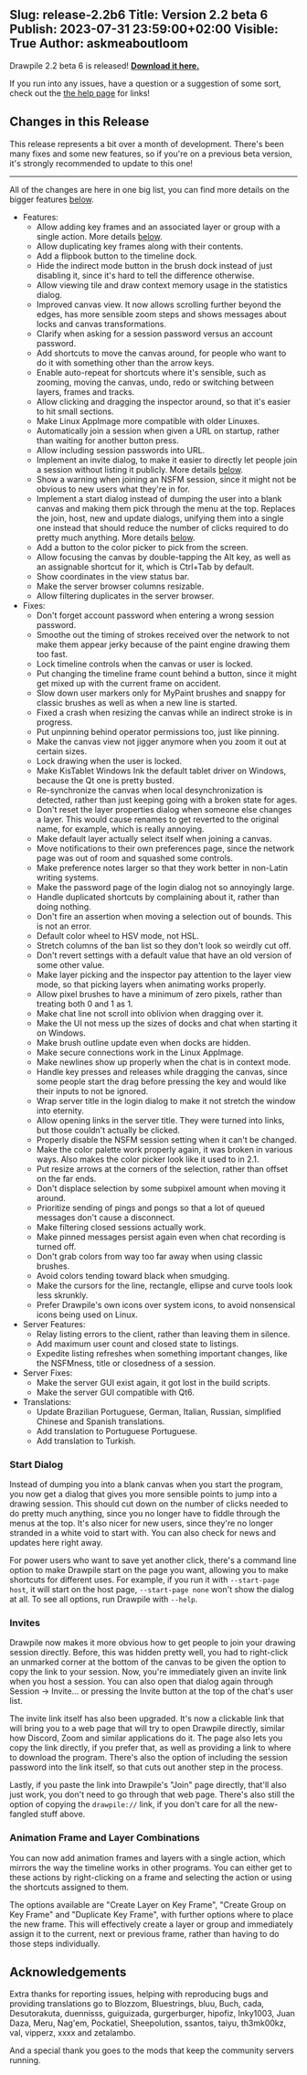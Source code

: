 Slug: release-2.2b6
Title: Version 2.2 beta 6
Publish: 2023-07-31 23:59:00+02:00
Visible: True
Author: askmeaboutloom
---

Drawpile 2.2 beta 6 is released! **[Download it here.](/download/#Beta)**

If you run into any issues, have a question or a suggestion of some sort, check out the [the help page](/help/) for links!


## Changes in this Release

This release represents a bit over a month of development. There's been many fixes and some new features, so if you're on a previous beta version, it's strongly recommended to update to this one!

---

All of the changes are here in one big list, you can find more details on the bigger features [below](#release22b6-startdialog).

* Features:
    * Allow adding key frames and an associated layer or group with a single action. More details [below](#release22b6-framelayer).
    * Allow duplicating key frames along with their contents.
    * Add a flipbook button to the timeline dock.
    * Hide the indirect mode button in the brush dock instead of just disabling it, since it's hard to tell the difference otherwise.
    * Allow viewing tile and draw context memory usage in the statistics dialog.
    * Improved canvas view. It now allows scrolling further beyond the edges, has more sensible zoom steps and shows messages about locks and canvas transformations.
    * Clarify when asking for a session password versus an account password.
    * Add shortcuts to move the canvas around, for people who want to do it with something other than the arrow keys.
    * Enable auto-repeat for shortcuts where it's sensible, such as zooming, moving the canvas, undo, redo or switching between layers, frames and tracks.
    * Allow clicking and dragging the inspector around, so that it's easier to hit small sections.
    * Make Linux AppImage more compatible with older Linuxes.
    * Automatically join a session when given a URL on startup, rather than waiting for another button press.
    * Allow including session passwords into URL.
    * Implement an invite dialog, to make it easier to directly let people join a session without listing it publicly. More details [below](#release22b6-invites).
    * Show a warning when joining an NSFM session, since it might not be obvious to new users what they're in for.
    * Implement a start dialog instead of dumping the user into a blank canvas and making them pick through the menu at the top. Replaces the join, host, new and update dialogs, unifying them into a single one instead that should reduce the number of clicks required to do pretty much anything. More details [below](#release22b6-startdialog).
    * Add a button to the color picker to pick from the screen.
    * Allow focusing the canvas by double-tapping the Alt key, as well as an assignable shortcut for it, which is Ctrl+Tab by default.
    * Show coordinates in the view status bar.
    * Make the server browser columns resizable.
    * Allow filtering duplicates in the server browser.
* Fixes:
    * Don't forget account password when entering a wrong session password.
    * Smoothe out the timing of strokes received over the network to not make them appear jerky because of the paint engine drawing them too fast.
    * Lock timeline controls when the canvas or user is locked.
    * Put changing the timeline frame count behind a button, since it might get mixed up with the current frame on accident.
    * Slow down user markers only for MyPaint brushes and snappy for classic brushes as well as when a new line is started.
    * Fixed a crash when resizing the canvas while an indirect stroke is in progress.
    * Put unpinning behind operator permissions too, just like pinning.
    * Make the canvas view not jigger anymore when you zoom it out at certain sizes.
    * Lock drawing when the user is locked.
    * Make KisTablet Windows Ink the default tablet driver on Windows, because the Qt one is pretty busted.
    * Re-synchronize the canvas when local desynchronization is detected, rather than just keeping going with a broken state for ages.
    * Don't reset the layer properties dialog when someone else changes a layer. This would cause renames to get reverted to the original name, for example, which is really annoying.
    * Make default layer actually select itself when joining a canvas.
    * Move notifications to their own preferences page, since the network page was out of room and squashed some controls.
    * Make preference notes larger so that they work better in non-Latin writing systems.
    * Make the password page of the login dialog not so annoyingly large.
    * Handle duplicated shortcuts by complaining about it, rather than doing nothing.
    * Don't fire an assertion when moving a selection out of bounds. This is not an error.
    * Default color wheel to HSV mode, not HSL.
    * Stretch columns of the ban list so they don't look so weirdly cut off.
    * Don't revert settings with a default value that have an old version of some other value.
    * Make layer picking and the inspector pay attention to the layer view mode, so that picking layers when animating works properly.
    * Allow pixel brushes to have a minimum of zero pixels, rather than treating both 0 and 1 as 1.
    * Make chat line not scroll into oblivion when dragging over it.
    * Make the UI not mess up the sizes of docks and chat when starting it on Windows.
    * Make brush outline update even when docks are hidden.
    * Make secure connections work in the Linux AppImage.
    * Make newlines show up properly when the chat is in context mode.
    * Handle key presses and releases while dragging the canvas, since some people start the drag before pressing the key and would like their inputs to not be ignored.
    * Wrap server title in the login dialog to make it not stretch the window into eternity.
    * Allow opening links in the server title. They were turned into links, but those couldn't actually be clicked.
    * Properly disable the NSFM session setting when it can't be changed.
    * Make the color palette work properly again, it was broken in various ways. Also makes the color picker look like it used to in 2.1.
    * Put resize arrows at the corners of the selection, rather than offset on the far ends.
    * Don't displace selection by some subpixel amount when moving it around.
    * Prioritize sending of pings and pongs so that a lot of queued messages don't cause a disconnect.
    * Make filtering closed sessions actually work.
    * Make pinned messages persist again even when chat recording is turned off.
    * Don't grab colors from way too far away when using classic brushes.
    * Avoid colors tending toward black when smudging.
    * Make the cursors for the line, rectangle, ellipse and curve tools look less skrunkly.
    * Prefer Drawpile's own icons over system icons, to avoid nonsensical icons being used on Linux.
* Server Features:
    * Relay listing errors to the client, rather than leaving them in silence.
    * Add maximum user count and closed state to listings.
    * Expedite listing refreshes when something important changes, like the NSFMness, title or closedness of a session.
* Server Fixes:
    * Make the server GUI exist again, it got lost in the build scripts.
    * Make the server GUI compatible with Qt6.
 * Translations:
    * Update Brazilian Portuguese, German, Italian, Russian, simplified Chinese and Spanish translations.
    * Add translation to Portuguese Portuguese.
    * Add translation to Turkish.


<h3 id="release22b6-startdialog">Start Dialog</h3>

Instead of dumping you into a blank canvas when you start the program, you now get a dialog that gives you more sensible points to jump into a drawing session. This should cut down on the number of clicks needed to do pretty much anything, since you no longer have to fiddle through the menus at the top. It's also nicer for new users, since they're no longer stranded in a white void to start with. You can also check for news and updates here right away.

For power users who want to save yet another click, there's a command line option to make Drawpile start on the page you want, allowing you to make shortcuts for different uses. For example, if you run it with `--start-page host`, it will start on the host page, `--start-page none` won't show the dialog at all. To see all options, run Drawpile with `--help`.


<h3 id="release22b6-invites">Invites</h3>

Drawpile now makes it more obvious how to get people to join your drawing session directly. Before, this was hidden pretty well, you had to right-click an unmarked corner at the bottom of the canvas to be given the option to copy the link to your session. Now, you're immediately given an invite link when you host a session. You can also open that dialog again through Session → Invite… or pressing the Invite button at the top of the chat's user list.

The invite link itself has also been upgraded. It's now a clickable link that will bring you to a web page that will try to open Drawpile directly, similar how Discord, Zoom and similar applications do it. The page also lets you copy the link directly, if you prefer that, as well as providing a link to where to download the program. There's also the option of including the session password into the link itself, so that cuts out another step in the process.

Lastly, if you paste the link into Drawpile's "Join" page directly, that'll also just work, you don't need to go through that web page. There's also still the option of copying the `drawpile://` link, if you don't care for all the new-fangled stuff above.


<h3 id="release22b6-framelayer">Animation Frame and Layer Combinations</h3>

You can now add animation frames and layers with a single action, which mirrors the way the timeline works in other programs. You can either get to these actions by right-clicking on a frame and selecting the action or using the shortcuts assigned to them.

The options available are "Create Layer on Key Frame", "Create Group on Key Frame" and "Duplicate Key Frame", with further options where to place the new frame. This will effectively create a layer or group and immediately assign it to the current, next or previous frame, rather than having to do those steps individually.


## Acknowledgements

Extra thanks for reporting issues, helping with reproducing bugs and providing translations go to Blozzom, Bluestrings, bluu, Buch, cada, Desutorakuta, duennisss, guiguizada, gurgerburger, hipofiz, Inky1003, Juan Daza, Meru, Nag'em, Pockatiel, Sheepolution, ssantos, taiyu, th3mk00kz, val, vipperz, xxxx and zetalambo.

And a special thank you goes to the mods that keep the community servers running.
